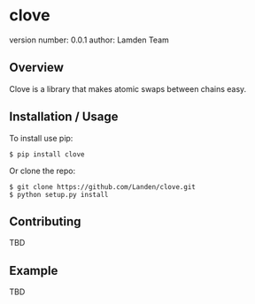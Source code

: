 clove
===============================

version number: 0.0.1
author: Lamden Team

Overview
--------

Clove is a library that makes atomic swaps between chains easy.

Installation / Usage
--------------------

To install use pip:

    $ pip install clove


Or clone the repo:

    $ git clone https://github.com/Landen/clove.git
    $ python setup.py install
    
Contributing
------------

TBD

Example
-------

TBD